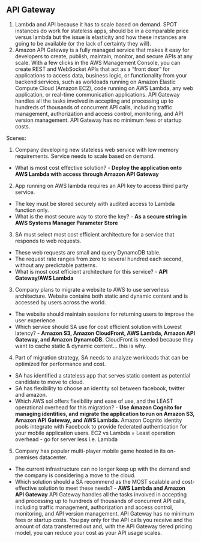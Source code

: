 ## API Gateway

1. Lambda and API because it has to scale based on demand. SPOT instances do work for stateless apps, should be in a comparable price versus lambda but the issue is elasticity and how these instances are going to be available (or the lack of certainty they will).
2. Amazon API Gateway is a fully managed service that makes it easy for developers to create, publish, maintain, monitor, and secure APIs at any scale. With a few clicks in the AWS Management Console, you can create REST and WebSocket APIs that act as a “front door” for applications to access data, business logic, or functionality from your backend services, such as workloads running on Amazon Elastic Compute Cloud (Amazon EC2), code running on AWS Lambda, any web application, or real-time communication applications.
API Gateway handles all the tasks involved in accepting and processing up to hundreds of thousands of concurrent API calls, including traffic management, authorization and access control, monitoring, and API version management. API Gateway has no minimum fees or startup costs.

Scenes:

1. Company developing new stateless web service with low memory requirements. Service needs to scale based on demand.
 - What is most cost effective solution?
       - **Deploy the application onto AWS Lambda with access through Amazon API Gateway**

2. App running on AWS lambda requires an API key to access third party service. 
 - The key must be stored securely with audited access to Lambda function only.
 - What is the most secure way to store the key?
       - **As a secure string in AWS Systems Manager Parameter Store**

3. SA must select most cost efficient architecture for a service that responds to web requests.
 - These web requests are small and query DynamoDB table.
 - The request rate ranges from zero to several hundred each second, without any predictable patterns.
 - What is most cost efficient architecture for this service?
       - **API Gateway/AWS Lambda**

3. Company plans to migrate a website to AWS to use serverless architecture. Website contains both static and dynamic content and is accessed by users across the world.
 - The website should maintain sessions for returning users to improve the user experience.
 - Which service should SA use for cost efficient solution with Lowest latency?
       - **Amazon S3, Amazon CloudFront, AWS Lambda, Amazon API Gateway, and Amazon DynamoDB.**
CloudFront is needed because they want to cache static & dynamic content... this is why.

4. Part of migration strategy, SA needs to analyze workloads that can be optimized for performance and cost.
 - SA has identified a stateless app that serves static content as potential candidate to move to cloud. 
 - SA has flexibility to choose an identity sol between facebook, twitter and amazon.
 - Which AWS sol offers flexibility and ease of use, and the LEAST operational overhead for this migration?
       - **Use Amazon Cognito for managing identities, and migrate the application to run on Amazon S3, Amazon API Gateway, and AWS Lambda.**
Amazon Cognito identity pools integrate with Facebook to provide federated authentication for your mobile application users.
EC2 vs Lambda = Least operation overhead - go for server less i.e. Lambda

5. Company has popular multi-player mobile game hosted in its on-premises datacenter. 
 - The current infrastructure can no longer keep up with the demand and the company is considering a move to the cloud.
 - Which solution should a SA recommend as the MOST scalable and cost-effective solution to meet these needs?
       - **AWS Lambda and Amazon API Gateway**
  API Gateway handles all the tasks involved in accepting and processing up to hundreds of thousands of concurrent API calls, including traffic management, authorization and access control, monitoring, and API version management. API Gateway has no minimum fees or startup costs. You pay only for the API calls you receive and the amount of data transferred out and, with the API Gateway tiered pricing model, you can reduce your cost as your API usage scales.
